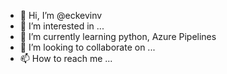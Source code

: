 - 👋 Hi, I’m @eckevinv
- 👀 I’m interested in ...
- 🌱 I’m currently learning python, Azure Pipelines
- 💞️ I’m looking to collaborate on ...
- 📫 How to reach me ...

<!---
eckevinv/eckevinv is a ✨ special ✨ repository because its `README.md` (this file) appears on your GitHub profile.
You can click the Preview link to take a look at your changes.
--->
